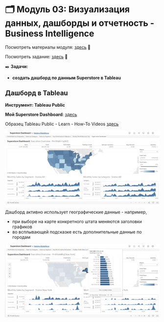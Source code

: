 # 🗂️ Модуль 03: Визуализация данных, дашборды и отчетность - Business Intelligence
Посмотреть материалы модуля: [здесь](https://github.com/Data-Learn/data-engineering/tree/master/DE-101%20Modules/Module03 "здесь") 📑


Посмотреть задание: [здесь](https://github.com/Data-Learn/data-engineering/tree/master/DE-101%20Modules/Module03 "здесь") 👀


✒️ **Задачи:** 
- **создать дашборд по данным Superstore в Tableau**



## Дашборд в Tableau 
**Инструмент: Tableau Public**


**Мой Superstore Dashboard**: [здесь](https://public.tableau.com/app/profile/natalya.malakhova/viz/SuperstoreDashboard_16991675285430/SuperstoreDashboard?publish=yes "здесь")


Образец Tableau Public - Learn - How-To Videos [здесь](https://public.tableau.com/app/learn/how-to-videos "здесь")


![cover](https://github.com/Malakhova-Natalya/Data_Learn/blob/main/DE-101/Module_03/dashboard_tableau_01.png)


Дашборд активно использует географические данные - например, 
- при выборе на карте конкретного штата меняются заголовки графиков
- во всплывающей подсказке есть дополнительные данные по городам


![cover](https://github.com/Malakhova-Natalya/Data_Learn/blob/main/DE-101/Module_03/dashboard_tableau_02.png)

